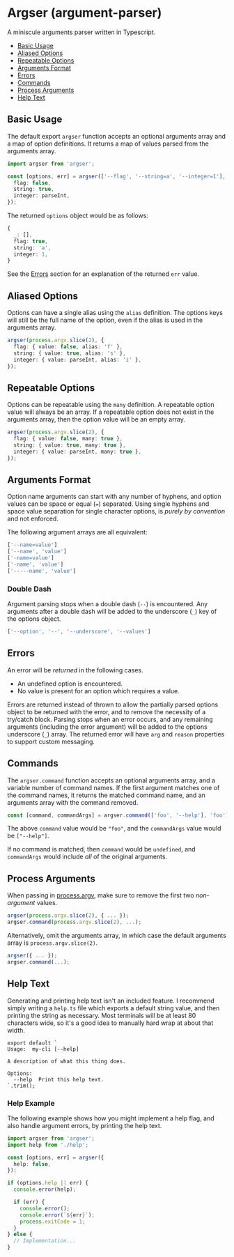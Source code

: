 # Argser (argument-parser)

A miniscule arguments parser written in Typescript.

- [Basic Usage](#basic-usage)
- [Aliased Options](#aliased-options)
- [Repeatable Options](#repeatable-options)
- [Arguments Format](#arguments-format)
- [Errors](#errors)
- [Commands](#commands)
- [Process Arguments](#process-arguments)
- [Help Text](#help-text)

## Basic Usage

The default export `argser` function accepts an optional arguments array and a map of option definitions. It returns a map of values parsed from the arguments array.

```ts
import argser from 'argser';

const [options, err] = argser(['--flag', '--string=a', '--integer=1'], {
  flag: false,
  string: true,
  integer: parseInt,
});
```

The returned `options` object would be as follows:

```ts
{
  _: [],
  flag: true,
  string: 'a',
  integer: 1,
}
```

See the [Errors](#errors) section for an explanation of the returned `err` value.

## Aliased Options

Options can have a single alias using the `alias` definition. The options keys will still be the full name of the option, even if the alias is used in the arguments array.

```ts
argser(process.argv.slice(2), {
  flag: { value: false, alias: 'f' },
  string: { value: true, alias: 's' },
  integer: { value: parseInt, alias: 'i' },
});
```

## Repeatable Options

Options can be repeatable using the `many` definition. A repeatable option value will always be an array. If a repeatable option does not exist in the arguments array, then the option value will be an empty array.

```ts
argser(process.argv.slice(2), {
  flag: { value: false, many: true },
  string: { value: true, many: true },
  integer: { value: parseInt, many: true },
});
```

## Arguments Format

Option name arguments can start with any number of hyphens, and option values can be space or equal (`=`) separated. Using single hyphens and space value separation for single character options, is _purely by convention_ and not enforced.

The following argument arrays are all equivalent:

```ts
['--name=value']
['--name', 'value']
['-name=value']
['-name', 'value']
['-----name', 'value']
```

### Double Dash

Argument parsing stops when a double dash (`--`) is encountered. Any arguments after a double dash will be added to the underscore (`_`) key of the options object.

```ts
['--option', '--', '--underscore', '--values']
```

## Errors

An error will be _returned_ in the following cases.

- An undefined option is encountered.
- No value is present for an option which requires a value.

Errors are returned instead of thrown to allow the partially parsed options object to be returned with the error, and to remove the necessity of a try/catch block. Parsing stops when an error occurs, and any remaining arguments (including the error argument) will be added to the options underscore (`_`) array. The returned error will have `arg` and `reason` properties to support custom messaging.

## Commands

The `argser.command` function accepts an optional arguments array, and a variable number of command names. If the first argument matches one of the command names, it returns the matched command name, and an arguments array with the command removed.

```ts
const [command, commandArgs] = argser.command(['foo', '--help'], 'foo');
```

The above `command` value would be `"foo"`, and the `commandArgs` value would be `["--help"]`.

If no command is matched, then `command` would be `undefined`, and `commandArgs` would include _all_ of the original arguments.

## Process Arguments

When passing in [process.argv](https://nodejs.org/docs/latest/api/process.html#process_process_argv), make sure to remove the first two _non-argument_ values.

```ts
argser(process.argv.slice(2), { ... });
argser.command(process.argv.slice(2), ...);
```

Alternatively, omit the arguments array, in which case the default arguments array is `process.argv.slice(2)`.

```ts
argser({ ... });
argser.command(...);
```

## Help Text

Generating and printing help text isn't an included feature. I recommend simply writing a `help.ts` file which exports a default string value, and then printing the string as necessary. Most terminals will be at least 80 characters wide, so it's a good idea to manually hard wrap at about that width.

```tsx
export default `
Usage:  my-cli [--help]

A description of what this thing does.

Options:
  --help  Print this help text.
`.trim();
```

### Help Example

The following example shows how you might implement a help flag, and also handle argument errors, by printing the help text.

```ts
import argser from 'argser';
import help from './help';

const [options, err] = argser({
  help: false,
});

if (options.help || err) {
  console.error(help);

  if (err) {
    console.error();
    console.error(`${err}`);
    process.exitCode = 1;
  }
} else {
  // Implementation...
}
```
